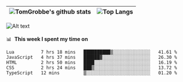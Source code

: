 |![TomGrobbe's github stats](https://github-readme-stats.vercel.app/api?username=egerdnc&count_private=true&show_icons=true&theme=dracula&disable_animations=true&include_all_commits=true)|![Top Langs](https://github-readme-stats.vercel.app/api/top-langs/?username=egerdnc&theme=dracula&langs_count=10&layout=compact)|
|:-:|:-:|

![Alt text](https://spotify-recently-played-readme.vercel.app/api?user=i4a9i8pn8x8vvskq8v52yhckr)
<br>
<br>
📊 &nbsp;**This week I spent my time on**
<!--START_SECTION:waka-->
```text
Lua          7 hrs 18 mins   ██████████▒░░░░░░░░░░░░░░   41.61 % 
JavaScript   4 hrs 37 mins   ██████▓░░░░░░░░░░░░░░░░░░   26.30 % 
HTML         2 hrs 50 mins   ████░░░░░░░░░░░░░░░░░░░░░   16.19 % 
CSS          2 hrs 24 mins   ███▒░░░░░░░░░░░░░░░░░░░░░   13.72 % 
TypeScript   12 mins         ▒░░░░░░░░░░░░░░░░░░░░░░░░   01.20 % 
```
<!--END_SECTION:waka-->
